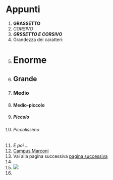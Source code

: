 # Appunti
1) **GRASSETTO**
2) _CORSIVO_
3) **_GRSSETTO E CORSIVO_**
4) Grandezza dei caratteri:
5) # Enorme
6) ## Grande
7) ### Medio
8) #### Medio-piccolo
9) ##### Piccolo
10) ###### Piccolissimo
11) _E poi ..._
12) [Campus Marconi](https://campus.marconivr.it/mod/page/view.php?id=155794)
13) Vai alla pagina successiva [pagina successiva][pagina dopo]
14) [pagina dopo]: https://github.com/Antolini-Mattia/Appunti/blob/main/pagina%20successiva
15) ![][dio]
16) [dio]: https://it.wikipedia.org/wiki/Dio_Padre#/media/File:Cima_da_Conegliano,_God_the_Father.jpg
